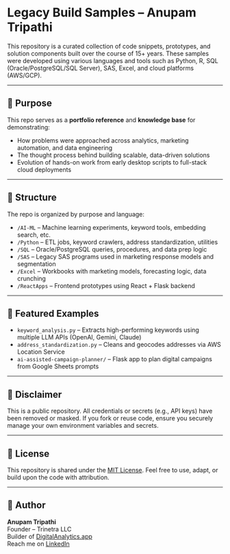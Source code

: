 # Legacy Build Samples – Anupam Tripathi

This repository is a curated collection of code snippets, prototypes, and solution components built over the course of 15+ years. These samples were developed using various languages and tools such as Python, R, SQL (Oracle/PostgreSQL/SQL Server), SAS, Excel, and cloud platforms (AWS/GCP).

---

## 🔧 Purpose

This repo serves as a **portfolio reference** and **knowledge base** for demonstrating:
- How problems were approached across analytics, marketing automation, and data engineering
- The thought process behind building scalable, data-driven solutions
- Evolution of hands-on work from early desktop scripts to full-stack cloud deployments

---

## 📁 Structure

The repo is organized by purpose and language:

- `/AI-ML` – Machine learning experiments, keyword tools, embedding search, etc.
- `/Python` – ETL jobs, keyword crawlers, address standardization, utilities
- `/SQL` – Oracle/PostgreSQL queries, procedures, and data prep logic
- `/SAS` – Legacy SAS programs used in marketing response models and segmentation
- `/Excel` – Workbooks with marketing models, forecasting logic, data crunching
- `/ReactApps` – Frontend prototypes using React + Flask backend

---

## 🚀 Featured Examples

- `keyword_analysis.py` – Extracts high-performing keywords using multiple LLM APIs (OpenAI, Gemini, Claude)
- `address_standardization.py` – Cleans and geocodes addresses via AWS Location Service
- `ai-assisted-campaign-planner/` – Flask app to plan digital campaigns from Google Sheets prompts

---

## 🔐 Disclaimer

This is a public repository. All credentials or secrets (e.g., API keys) have been removed or masked. If you fork or reuse code, ensure you securely manage your own environment variables and secrets.

---

## 📜 License

This repository is shared under the [MIT License](LICENSE). Feel free to use, adapt, or build upon the code with attribution.

---

## 👋 Author

**Anupam Tripathi**  
Founder – Trinetra LLC  
Builder of [DigitalAnalytics.app](https://digitalanalytics.app)  
Reach me on [LinkedIn](https://www.linkedin.com/in/anupamtripathi/)